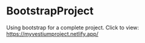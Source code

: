 # BootstrapProject
Using bootstrap for a complete project.
Click to view: https://myvestiumproject.netlify.app/